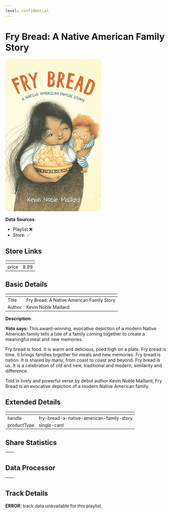 ```yaml
---
level: confidential
---
```

# Fry Bread: A Native American Family Story

![card_[a8D7K].png](../../img/cards/card_[a8D7K].png)

**Data Sources**: 

- Playlist:❌
- Store: ✅


## Store Links

| <!-- --> | <!-- --> |
| - | - |
| price | 8.99 |


## Basic Details

| <!-- --> | <!-- --> |
| - | - |
| Title | Fry Bread: A Native American Family Story |
| Author | Kevin Noble Maillard |

**Description**:

**Yoto says:** This award-winning, evocative depiction of a modern Native American family tells a tale of a family coming together to create a meaningful meal and new memories.

Fry bread is food. It is warm and delicious, piled high on a plate. Fry bread is time. It brings families together for meals and new memories. Fry bread is nation. It is shared by many, from coast to coast and beyond. Fry bread is us. It is a celebration of old and new, traditional and modern, similarity and difference.

Told in lively and powerful verse by debut author Kevin Noble Maillard, Fry Bread is an evocative depiction of a modern Native American family.


## Extended Details

| <!-- --> | <!-- --> |
| - | - |
| handle | fry-bread-a-native-american-family-story |
| productType | single-card |


## Share Statistics

| <!-- --> | <!-- --> |
| - | - |


## Data Processor

| <!-- --> | <!-- --> |
| - | - |


## Track Details

**ERROR**: track data unavailable for this playlist.
